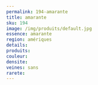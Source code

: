 ```yaml
---
permalink: 194-amarante
title: amarante
sku: 194
image: /img/produits/default.jpg
essence: amarante
region: amériques
details: 
produits:
couleur: 
densite: 
veines: sans
rarete: 
---
```

